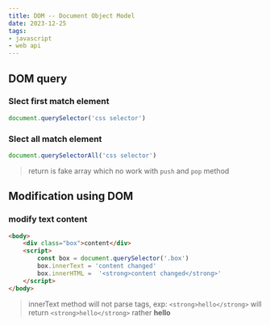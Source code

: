 ```yaml
---
title: DOM -- Document Object Model
date: 2023-12-25
tags: 
- javascript
- web api
---
```

## DOM query

### Slect first match element
``` javascript
document.querySelector('css selector')
```

### Slect all match element
``` javascript
document.querySelectorAll('css selector')
```

>return is fake array which no work with `push` and `pop` method 


## Modification using DOM

### modify text content
``` html
<body>
    <div class="box">content</div>
    <script>
        const box = document.querySelector('.box')
        box.innerText = 'content changed'
        box.innerHTML =  '<strong>content changed</strong>'
    </script>
</body>
```
> innerText method will not parse tags, exp: `<strong>hello</strong>` will return `<strong>hello</strong>` rather **hello**



